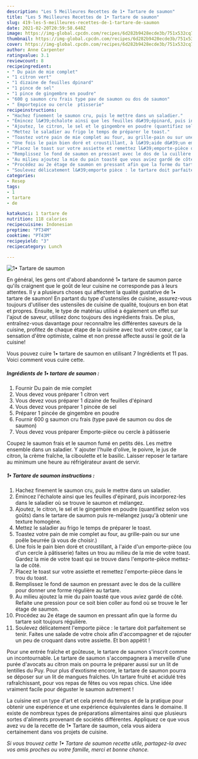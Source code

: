 ```yaml
---
description: "Les 5 Meilleures Recettes de 1• Tartare de saumon"
title: "Les 5 Meilleures Recettes de 1• Tartare de saumon"
slug: 419-les-5-meilleures-recettes-de-1-tartare-de-saumon
date: 2021-02-20T20:59:58.648Z
image: https://img-global.cpcdn.com/recipes/6d282b9428ecde3b/751x532cq70/1•-tartare-de-saumon-photo-principale-de-la-recette.jpg
thumbnail: https://img-global.cpcdn.com/recipes/6d282b9428ecde3b/751x532cq70/1•-tartare-de-saumon-photo-principale-de-la-recette.jpg
cover: https://img-global.cpcdn.com/recipes/6d282b9428ecde3b/751x532cq70/1•-tartare-de-saumon-photo-principale-de-la-recette.jpg
author: Anne Carpenter
ratingvalue: 3.1
reviewcount: 8
recipeingredient:
- " Du pain de mie complet"
- "1 citron vert"
- "1 dizaine de feuilles dpinard"
- "1 pince de sel"
- "1 pince de gingembre en poudre"
- "600 g saumon cru frais type pav de saumon ou dos de saumon"
- " Emportepice ou cercle  ptisserie"
recipeinstructions:
- "Hachez finement le saumon cru, puis le mettre dans un saladier."
- "Émincez l&#39;échalote ainsi que les feuilles d&#39;épinard, puis incorporez-les dans le saladier où se trouve le saumon et mélangez."
- "Ajoutez, le citron, le sel et le gingembre en poudre (quantifiez selon vos goûts) dans le tartare de saumon puis re-mélangez jusqu&#39;à obtenir une texture homogène."
- "Mettez le saladier au frigo le temps de préparer le toast."
- "Toastez votre pain de mie complet au four, au grille-pain ou sur une poêle beurrée (à vous de choisir.)"
- "Une fois le pain bien doré et croustillant, à l&#39;aide d&#39;un emporte-pièce (ou d&#39;un cercle à pâtisserie) faites un trou au milieu de la mie de votre toast. Gardez la mie de votre toast qui se trouve dans l&#39;emporte-pièce mettez-la de côté."
- "Placez le toast sur votre assiette et remettez l&#39;emporte-pièce dans le trou du toast."
- "Remplissez le fond de saumon en pressant avec le dos de la cuillère pour donner une forme régulière au tartare."
- "Au milieu ajoutez la mie du pain toasté que vous aviez gardé de côté. Refaite une pression pour ce soit bien coller au fond où se trouve le 1er étage de saumon."
- "Procédez au 2e étage de saumon en pressant afin que la forme du tartare soit toujours régulière."
- "Soulevez délicatement l&#39;emporte pièce : le tartare doit parfaitement se tenir. Faites une salade de votre choix afin d&#39;accompagner et de rajouter un peu de croquant dans votre assiette. Et bon appétit !"
categories:
- Resep
tags:
- 1
- tartare
- de

katakunci: 1 tartare de 
nutrition: 118 calories
recipecuisine: Indonesian
preptime: "PT34M"
cooktime: "PT43M"
recipeyield: "3"
recipecategory: Lunch

---
```



![1• Tartare de saumon](https://img-global.cpcdn.com/recipes/6d282b9428ecde3b/751x532cq70/1•-tartare-de-saumon-photo-principale-de-la-recette.jpg)

En général, les gens ont d'abord abandonné 1• tartare de saumon parce qu'ils craignent que le goût de leur cuisine ne corresponde pas à leurs attentes. Il y a plusieurs choses qui affectent la qualité gustative de 1• tartare de saumon! En partant du type d'ustensiles de cuisine, assurez-vous toujours d'utiliser des ustensiles de cuisine de qualité, toujours en bon état et propres. Ensuite, le type de matériau utilisé a également un effet sur l'ajout de saveur, utilisez donc toujours des ingrédients frais. De plus, entraînez-vous davantage pour reconnaître les différentes saveurs de la cuisine, profitez de chaque étape de la cuisine avec tout votre cœur, car la sensation d'être optimiste, calme et non pressé affecte aussi le goût de la cuisine!

<!--inarticleads1-->

Vous pouvez cuire 1• tartare de saumon en utilisant 7 Ingrédients et 11 pas. Voici comment vous cuire cette.

##### Ingrédients de 1• tartare de saumon :

1. Fournir  Du pain de mie complet
1. Vous devez vous préparer 1 citron vert
1. Vous devez vous préparer 1 dizaine de feuilles d&#39;épinard
1. Vous devez vous préparer 1 pincée de sel
1. Préparer 1 pincée de gingembre en poudre
1. Fournir 600 g saumon cru frais (type pavé de saumon ou dos de saumon)
1. Vous devez vous préparer  Emporte-pièce ou cercle à pâtisserie


Coupez le saumon frais et le saumon fumé en petits dés. Les mettre ensemble dans un saladier. Y ajouter l&#39;huile d&#39;olive, le poivre, le jus de citron, la crème fraîche, la ciboulette et le basilic. Laisser reposer le tartare au minimum une heure au réfrigérateur avant de servir. 

<!--inarticleads2-->

##### 1• Tartare de saumon instructions :

1. Hachez finement le saumon cru, puis le mettre dans un saladier.
1. Émincez l&#39;échalote ainsi que les feuilles d&#39;épinard, puis incorporez-les dans le saladier où se trouve le saumon et mélangez.
1. Ajoutez, le citron, le sel et le gingembre en poudre (quantifiez selon vos goûts) dans le tartare de saumon puis re-mélangez jusqu&#39;à obtenir une texture homogène.
1. Mettez le saladier au frigo le temps de préparer le toast.
1. Toastez votre pain de mie complet au four, au grille-pain ou sur une poêle beurrée (à vous de choisir.)
1. Une fois le pain bien doré et croustillant, à l&#39;aide d&#39;un emporte-pièce (ou d&#39;un cercle à pâtisserie) faites un trou au milieu de la mie de votre toast. Gardez la mie de votre toast qui se trouve dans l&#39;emporte-pièce mettez-la de côté.
1. Placez le toast sur votre assiette et remettez l&#39;emporte-pièce dans le trou du toast.
1. Remplissez le fond de saumon en pressant avec le dos de la cuillère pour donner une forme régulière au tartare.
1. Au milieu ajoutez la mie du pain toasté que vous aviez gardé de côté. Refaite une pression pour ce soit bien coller au fond où se trouve le 1er étage de saumon.
1. Procédez au 2e étage de saumon en pressant afin que la forme du tartare soit toujours régulière.
1. Soulevez délicatement l&#39;emporte pièce : le tartare doit parfaitement se tenir. Faites une salade de votre choix afin d&#39;accompagner et de rajouter un peu de croquant dans votre assiette. Et bon appétit !


Pour une entrée fraîche et goûteuse, le tartare de saumon s&#39;inscrit comme un incontournable. Le tartare de saumon s&#39;accompagnera à merveille d&#39;une purée d&#39;avocats au citron mais on pourra le préparer aussi sur un lit de lentilles du Puy. Pour plus d&#39;exotisme encore, le tartare de saumon pourra se déposer sur un lit de mangues fraîches. Un tartare fruité et acidulé très rafraîchissant, pour vos repas de fêtes ou vos repas chics. Une idée vraiment facile pour déguster le saumon autrement ! 

<!--inarticleads1-->

<p>
La cuisine est un type d'art et cela prend du temps et de la pratique pour obtenir une expérience et une expérience équivalentes dans le domaine. Il existe de nombreux types de préparations alimentaires ainsi que plusieurs sortes d'aliments provenant de sociétés différentes. Appliquez ce que vous avez vu de la recette de 1• Tartare de saumon, cela vous aidera certainement dans vos projets de cuisine.
</p>

<p>
<i>Si vous trouvez cette 1• Tartare de saumon recette utile, partagez-la avec vos amis proches ou votre famille, merci et bonne chance.</i>
</p>
